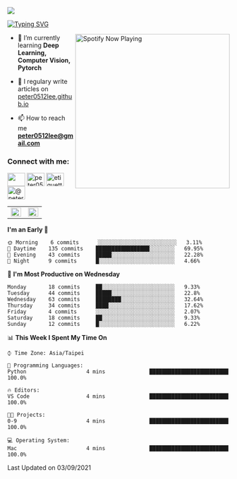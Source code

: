![](https://komarev.com/ghpvc/?username=peter0512lee&color=ff69b4)

[![Typing SVG](https://readme-typing-svg.herokuapp.com?color=F742BA&size=22&lines=Hi!+I'm+JYL)](https://git.io/typing-svg)

[<img src="https://spotify-now-playing.peter0512lee.vercel.app/api/spotify-playing" alt="Spotify Now Playing" width="350" align="right" />](https://open.spotify.com/user/21iyoswqgnkoe7peuesmqnhgy)

- 🌱 I’m currently learning **Deep Learning, Computer Vision, Pytorch**

- 📝 I regulary write articles on [peter0512lee.github.io](https://peter0512lee.github.io/)

- 📫 How to reach me **peter0512lee@gmail.com**

<h3 align="left">Connect with me:</h3>
<p align="left">
<a href="https://linkedin.com/in/jie-ying-li-b43a1416b" target="blank"><img align="center" src="https://raw.githubusercontent.com/rahuldkjain/github-profile-readme-generator/master/src/images/icons/Social/linked-in-alt.svg" height="30" width="40" /></a>
<a href="https://fb.com/peter0512lee" target="blank"><img align="center" src="https://raw.githubusercontent.com/rahuldkjain/github-profile-readme-generator/master/src/images/icons/Social/facebook.svg" alt="peter0512lee" height="30" width="40" /></a>
<a href="https://instagram.com/etiquette_ying" target="blank"><img align="center" src="https://raw.githubusercontent.com/rahuldkjain/github-profile-readme-generator/master/src/images/icons/Social/instagram.svg" alt="etiquette_ying" height="30" width="40" /></a>
<a href="https://medium.com/@peter0512lee" target="blank"><img align="center" src="https://raw.githubusercontent.com/rahuldkjain/github-profile-readme-generator/master/src/images/icons/Social/medium.svg" alt="@peter0512lee" height="30" width="40" /></a>
</p>

<table><tr><td valign="top" width="50%">

<img src="https://github-readme-stats.vercel.app/api?username=peter0512lee&hide_border=true&show_icons=true&locale=en" align="left" style="width: 100%" />

</td><td valign="top" width="50%">

<img src="https://github-readme-stats.vercel.app/api/top-langs?username=peter0512lee&hide_border=true&show_icons=true&locale=en&layout=compact" align="left" style="width: 100%" />

</td></tr></table>  

<!--START_SECTION:waka-->
**I'm an Early 🐤** 

```text
🌞 Morning    6 commits      ░░░░░░░░░░░░░░░░░░░░░░░░░   3.11% 
🌆 Daytime    135 commits    █████████████████░░░░░░░░   69.95% 
🌃 Evening    43 commits     █████░░░░░░░░░░░░░░░░░░░░   22.28% 
🌙 Night      9 commits      █░░░░░░░░░░░░░░░░░░░░░░░░   4.66%

```
📅 **I'm Most Productive on Wednesday** 

```text
Monday       18 commits     ██░░░░░░░░░░░░░░░░░░░░░░░   9.33% 
Tuesday      44 commits     █████░░░░░░░░░░░░░░░░░░░░   22.8% 
Wednesday    63 commits     ████████░░░░░░░░░░░░░░░░░   32.64% 
Thursday     34 commits     ████░░░░░░░░░░░░░░░░░░░░░   17.62% 
Friday       4 commits      ░░░░░░░░░░░░░░░░░░░░░░░░░   2.07% 
Saturday     18 commits     ██░░░░░░░░░░░░░░░░░░░░░░░   9.33% 
Sunday       12 commits     █░░░░░░░░░░░░░░░░░░░░░░░░   6.22%

```


📊 **This Week I Spent My Time On** 

```text
⌚︎ Time Zone: Asia/Taipei

💬 Programming Languages: 
Python                   4 mins              █████████████████████████   100.0%

🔥 Editors: 
VS Code                  4 mins              █████████████████████████   100.0%

🐱‍💻 Projects: 
0-9                      4 mins              █████████████████████████   100.0%

💻 Operating System: 
Mac                      4 mins              █████████████████████████   100.0%

```


 Last Updated on 03/09/2021
<!--END_SECTION:waka-->


<!--
**peter0512lee/peter0512lee** is a ✨ _special_ ✨ repository because its `README.md` (this file) appears on your GitHub profile.


